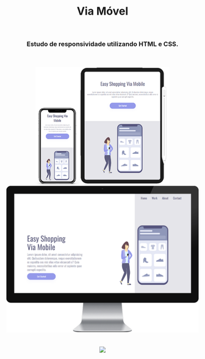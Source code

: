 <h1 align="center">
  Via Móvel</h1>
<br>
<h3 align="center">Estudo de responsividade utilizando HTML e CSS.</h3>
<br>
<br>
<div align="center">
  <img width="350px" src="https://github.com/feliperyo/easy-shopping/blob/master/img/mobile%20e%20tablet.png?raw=true" /> 
</div>

<div align="center">
  <img width="600px" src="https://github.com/feliperyo/easy-shopping/blob/master/img/desktop.png?raw=true"/>
</div>

<br>
<br>
<div align="center">
<a href="https://feliperyo.github.io/easy-shopping/" target="_blank"><img src="https://img.shields.io/website-up-down-green-red/http/monip.org.svg"></a>
</div>
